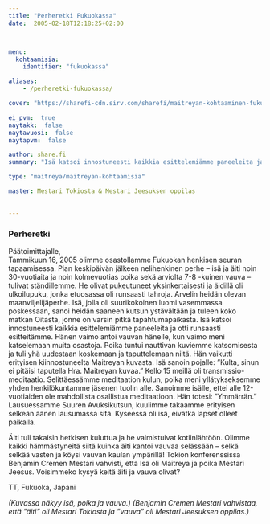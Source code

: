 ```yaml
---
title: "Perheretki Fukuokassa"
date:  2005-02-18T12:18:25+02:00



menu:
  kohtaamisia:
    identifier: "fukuokassa"

aliases:
    - /perheretki-fukuokassa/

cover: "https://sharefi-cdn.sirv.com/sharefi/maitreyan-kohtaaminen-fukuoka-japani-2005.jpg"

ei_pvm:  true
naytakk:  false
naytavuosi:  false
naytapvm:  false

author: share.fi
summary: "Isä katsoi innostuneesti kaikkia esittelemiämme paneeleita ja otti runsaasti esitteitämme. Hänen vaimo antoi vauvan hänelle, kun vaimo meni katselemaan muita osastoja. Poika tuntui nauttivan kuviemme katsomisesta ja tuli yhä uudestaan koskemaan ja taputtelemaan niitä."

type: "maitreya/maitreyan-kohtaamisia"

master: Mestari Tokiosta & Mestari Jeesuksen oppilas

 
---
```

<h3>Perheretki</h3>

<p>Päätoimittajalle,<br>
Tammikuun 16, 2005 olimme osastollamme Fukuokan henkisen seuran tapaamisessa. Pian keskipäivän jälkeen nelihenkinen perhe – isä ja äiti noin 30-vuotiaita ja noin kolmevuotias poika sekä arviolta 7-8 -kuinen vauva – tulivat ständillemme. He olivat pukeutuneet yksinkertaisesti ja äidillä oli ulkoilupuku, jonka etuosassa oli runsaasti tahroja. Arvelin heidän olevan maanviljelijäperhe. Isä, jolla oli suurikokoinen luomi vasemmassa poskessaan, sanoi heidän saaneen kutsun ystävältään ja tuleen koko matkan Oitasta, jonne on varsin pitkä tapahtumapaikasta. Isä katsoi innostuneesti kaikkia esittelemiämme paneeleita ja otti runsaasti esitteitämme. Hänen vaimo antoi vauvan hänelle, kun vaimo meni katselemaan muita osastoja. Poika tuntui nauttivan kuviemme katsomisesta ja tuli yhä uudestaan koskemaan ja taputtelemaan niitä. Hän vaikutti erityisen kiinnostuneelta Maitreyan kuvasta. Isä sanoin pojalle: ”Kulta, sinun ei pitäisi taputella Hra. Maitreyan kuvaa.” Kello 15 meillä oli transmissio-meditaatio. Selittäessämme meditaation kulun, poika meni yllätykseksemme yhden henkilökuntamme jäsenen tuolin alle. Sanoimme isälle, ettei alle 12-vuotiaiden ole mahdollista osallistua meditaatioon. Hän totesi: ”Ymmärrän.” Lausuessamme Suuren Avuksikutsun, kuulimme takaamme erityisen selkeän äänen lausumassa sitä. Kyseessä oli isä, eivätkä lapset olleet paikalla.</p>
<p>Äiti tuli takaisin hetkisen kuluttua ja he valmistuivat kotiinlähtöön. Olimme kaikki hämmästyneitä siitä kuinka äiti kantoi vauvaa selässään – selkä selkää vasten ja köysi vauvan kaulan ympärillä! Tokion konferenssissa Benjamin Cremen Mestari vahvisti, että Isä oli Maitreya ja poika Mestari Jeesus. Voisimmeko kysyä keitä äiti ja vauva olivat?</p>
<p>TT, Fukuoka, Japani</p>
<p><em>(Kuvassa näkyy isä, poika ja vauva.) (Benjamin Cremen Mestari vahvistaa, että ”äiti” oli Mestari Tokiosta ja ”vauva” oli Mestari Jeesuksen oppilas.)</em></p>